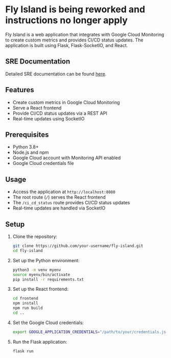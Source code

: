 # Fly Island is being reworked and instructions no longer apply

Fly Island is a web application that integrates with Google Cloud Monitoring to create custom metrics and provides CI/CD status updates. The application is built using Flask, Flask-SocketIO, and React.

## SRE Documentation

Detailed SRE documentation can be found [here](docs/SRE_docs.md).

## Features

- Create custom metrics in Google Cloud Monitoring
- Serve a React frontend
- Provide CI/CD status updates via a REST API
- Real-time updates using SocketIO

## Prerequisites

- Python 3.8+
- Node.js and npm
- Google Cloud account with Monitoring API enabled
- Google Cloud credentials file

## Usage

- Access the application at `http://localhost:8080`
- The root route (`/`) serves the React frontend
- The `/ci_cd_status` route provides CI/CD status updates
- Real-time updates are handled via SocketIO

## Setup

1. Clone the repository:

    ```sh
    git clone https://github.com/your-username/fly-island.git
    cd fly-island
    ```

2. Set up the Python environment:

    ```sh
    python3 -m venv myenv
    source myenv/bin/activate
    pip install -r requirements.txt
    ```

3. Set up the React frontend:

    ```sh
    cd frontend
    npm install
    npm run build
    cd ..
    ```

4. Set the Google Cloud credentials:

    ```sh
    export GOOGLE_APPLICATION_CREDENTIALS="/path/to/your/credentials.json"
    ```

5. Run the Flask application:

    ```sh
    flask run
